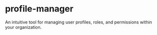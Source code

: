 # profile-manager
An intuitive tool for managing user profiles, roles, and permissions within your organization.
